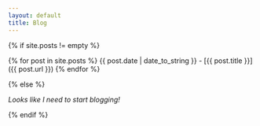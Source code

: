 ```yaml
---
layout: default
title: Blog
---
```


{% if site.posts != empty %}

{% for post in site.posts %}
   {{ post.date | date_to_string }} - [{{ post.title }}]({{ post.url }})
{% endfor %}

{% else %}

*Looks like I need to start blogging!*

{% endif %}
